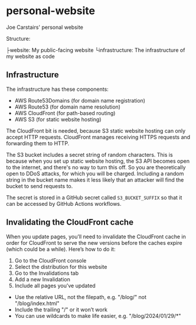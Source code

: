 # personal-website

Joe Carstairs' personal website

Structure:

├website: My public-facing website
└infrastructure: The infrastructure of my website as code

## Infrastructure

The infrastructure has these components:

- AWS Route53Domains (for domain name registration)
- AWS Route53 (for domain name resolution)
- AWS CloudFront (for path-based routing)
- AWS S3 (for static website hosting)

The CloudFront bit is needed, because S3 static website hosting can only accept
HTTP requests. CloudFront manages receiving HTTPS requests and forwarding them
to HTTP.

The S3 bucket includes a secret string of random characters. This is because
when you set up static website hosting, the S3 API becomes open to the internet,
and there's no way to turn this off. So you are theoretically open to DDoS
attacks, for which you will be charged. Including a random string in the bucket
name makes it less likely that an attacker will find the bucket to send requests
to.

The secret is stored in a GitHub secret called `S3_BUCKET_SUFFIX` so that it can
be accessed by GitHub Actions workflows.

## Invalidating the CloudFront cache

When you update pages, you’ll need to invalidate the CloudFront cache in order
for CloudFront to serve the new versions before the caches expire (which could
be a while). Here’s how to do it:

1. Go to the CloudFront console
2. Select the distribution for this website
3. Go to the Invalidations tab
4. Add a new Invalidation
5. Include all pages you’ve updated
  - Use the relative URL, not the filepath, e.g. "/blog/" not "/blog/index.html"
  - Include the trailing "/" or it won’t work
  - You can use wildcards to make life easier, e.g. "/blog/2024/01/29/*"

